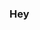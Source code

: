 ### Hey

<!--
**acui51/acui51** is a ✨ _special_ ✨ repository because its `README.md` (this file) appears on your GitHub profile.

Currently working on https://www.washingtonpost.com/ and https://carta-beta.stanford.edu/

Sophomore at Stanford University
-->
